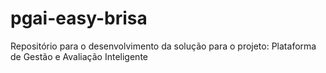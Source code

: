# pgai-easy-brisa
Repositório para o desenvolvimento da solução para o projeto: Plataforma de Gestão e Avaliação Inteligente
